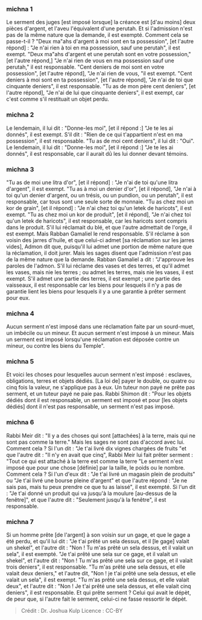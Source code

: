 
### michna 1
Le serment des juges [est imposé lorsque] la créance est [d'au moins] deux pièces d'argent, et l'aveu l'équivalent d'une perutah. Et si l'admission n'est pas de la même nature que la demande, il est exempté. Comment cela se passe-t-il ? "Deux ma"ahs d'argent à moi sont en ta possession", [et l'autre répond] : "Je n'ai rien à toi en ma possession, sauf une perutah", il est exempt. "Deux ma"ahs d'argent et une perutah sont en votre possession," [et l'autre répond,] "Je n'ai rien de vous en ma possession sauf une perutah," il est responsable. "Cent deniers de moi sont en votre possession", [et l'autre répond], "Je n'ai rien de vous, "il est exempt. "Cent deniers à moi sont en ta possession", [et l'autre répond], "Je n'ai de toi que cinquante deniers", il est responsable. "Tu as de mon père cent deniers", [et l'autre répond], "Je n'ai de lui que cinquante deniers", il est exempt, car c'est comme s'il restituait un objet perdu.

### michna 2
Le lendemain, il lui dit : "Donne-les moi", [et il répond :] "Je te les ai donnés", il est exempt. S'il dit : "Rien de ce qui t'appartient n'est en ma possession", il est responsable. "Tu as de moi cent deniers", il lui dit : "Oui". Le lendemain, il lui dit : "Donne-les moi", [et il répond :] "Je te les ai donnés", il est responsable, car il aurait dû les lui donner devant témoins.

### michna 3
"Tu as de moi une litra d'or", [et il répond] : "Je n'ai de toi qu'une litra d'argent", il est exempt. "Tu as à moi un denier d'or", [et il répond], "Je n'ai à toi qu'un denier d'argent, ou un trésis, ou un pundion, ou un perutah", il est responsable, car tous sont une seule sorte de monnaie. "Tu as chez moi un kor de grain", [et il répond] : "Je n'ai chez toi qu'un letek de haricots", il est exempt. "Tu as chez moi un kor de produit", [et il répond], "Je n'ai chez toi qu'un letek de haricots", il est responsable, car les haricots sont compris dans le produit. S'il lui réclamait du blé, et que l'autre admettait de l'orge, il est exempt. Mais Rabban Gamaliel le rend responsable. S'il réclame à son voisin des jarres d'huile, et que celui-ci admet [sa réclamation sur les jarres vides], Admon dit que, puisqu'il lui admet une portion de même nature que la réclamation, il doit jurer. Mais les sages disent que l'admission n'est pas de la même nature que la demande. Rabban Gamaliel a dit : "J'approuve les paroles de l'admon. S'il lui réclame des vases et des terres, et qu'il admet les vases, mais nie les terres ; ou admet les terres, mais nie les vases, il est exempt. S'il admet une partie des terres, il est exempt ; une partie des vaisseaux, il est responsable car les biens pour lesquels il n'y a pas de garantie lient les biens pour lesquels il y a une garantie à prêter serment pour eux.

### michna 4
Aucun serment n'est imposé dans une réclamation faite par un sourd-muet, un imbécile ou un mineur. Et aucun serment n'est imposé à un mineur. Mais un serment est imposé lorsqu'une réclamation est déposée contre un mineur, ou contre les biens du Temple".

### michna 5
Et voici les choses pour lesquelles aucun serment n'est imposé : esclaves, obligations, terres et objets dédiés. [La loi de] payer le double, ou quatre ou cinq fois la valeur, ne s'applique pas à eux. Un tuteur non payé ne prête pas serment, et un tuteur payé ne paie pas. Rabbi Shimon dit :  "Pour les objets dédiés dont il est responsable, un serment est imposé et pour [les objets dédiés] dont il n'est pas responsable, un serment n'est pas imposé.

### michna 6
Rabbi Meir dit : "Il y a des choses qui sont [attachées] à la terre, mais qui ne sont pas comme la terre." Mais les sages ne sont pas d'accord avec lui. Comment cela ? Si l'un dit : "Je t'ai livré dix vignes chargées de fruits "et que l'autre dit : "Il n'y en avait que cinq", Rabbi Meir lui fait prêter serment :  "Tout ce qui est attaché à la terre est comme la terre "Le serment n'est imposé que pour une chose [définie] par la taille, le poids ou le nombre. Comment cela ? Si l'un d'eux dit : "Je t'ai livré un magasin plein de produits" ou "Je t'ai livré une bourse pleine d'argent" et que l'autre répond : "Je ne sais pas, mais tu peux prendre ce que tu as laissé", il est exempté. Si l'un dit : "Je t'ai donné un produit qui va jusqu'à la moulure [au-dessus de la fenêtre]", et que l'autre dit : "Seulement jusqu'à la fenêtre", il est responsable.

### michna 7
Si un homme prête [de l'argent] à son voisin sur un gage, et que le gage a été perdu, et qu'il lui dit : "Je t'ai prêté un sela dessus, et il [le gage] valait un shekel", et l'autre dit : "Non ! Tu m'as prêté un sela dessus, et il valait un sela", il est exempté. "Je t'ai prêté une sela sur ce gage, et il valait un shekel", et l'autre dit : "Non ! Tu m'as prêté une sela sur ce gage, et il valait trois deniers", il est responsable. "Tu m'as prêté une sela dessus, et elle valait deux deniers," et l'autre dit, "Non ! je t'ai prêté une sela dessus, et elle valait un sela", il est exempt. "Tu m'as prêté une sela dessus, et elle valait deux", et l'autre dit : "Non ! Je t'ai prêté une sela dessus, et elle valait cinq deniers", il est responsable. Et qui prête serment ? Celui qui avait le dépèt, de peur que, si l'autre fait le serment, celui-ci ne fasse ressortir le dépèt.

>Crédit : Dr. Joshua Kulp
>Licence : CC-BY
